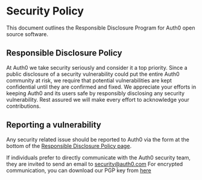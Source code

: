 # Security Policy

This document outlines the Responsible Disclosure Program for Auth0
open source software.

## Responsible Disclosure Policy

At Auth0 we take security seriously and consider it a top priority. Since a
public disclosure of a security vulnerability could put the entire Auth0
community at risk, we require that potential vulnerabilities are kept
confidential until they are confirmed and fixed. We appreciate your efforts in
keeping Auth0 and its users safe by responsibly disclosing any security
vulnerability. Rest assured we will make every effort to acknowledge your
contributions.

## Reporting a vulnerability

Any security related issue should be reported to Auth0 via the form at the
bottom of the [Responsible Disclosure Policy
page](https://auth0.com/responsible-disclosure-policy/).

If individuals prefer to directly communicate with the Auth0 security team,
they are invited to send an email to security@auth0.com For encrypted
communication, you can download our PGP key from
[here](https://cdn.auth0.com/website/security/pgp/9D7974452991EFC17CB3A965D6D00C19B8F9A085.pub)


